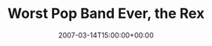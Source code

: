 ---
templateKey: event
guid: 0893e371-6eab-11ea-99c5-002590d1d1b0
date: 2007-03-14T15:00:00+00:00
eventTime: '6:30-8:30pm'
title: Worst Pop Band Ever, the Rex
artist: Worst Pop Band Ever
city: Toronto
venue: the Rex
group: Tim Shia
guests: Rob Ritchie - New York
---